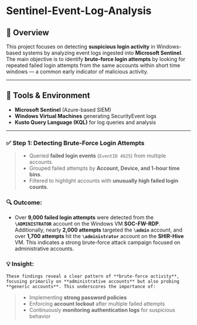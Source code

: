 # Sentinel-Event-Log-Analysis

## 📘 **Overview**  
This project focuses on detecting **suspicious login activity** in Windows-based systems by analyzing event logs ingested into **Microsoft Sentinel**. The main objective is to identify **brute-force login attempts** by looking for repeated failed login attempts from the same accounts within short time windows — a common early indicator of malicious activity.

---

## 🧰 **Tools & Environment**

- **Microsoft Sentinel** (Azure-based SIEM)  
- **Windows Virtual Machines** generating SecurityEvent logs  
- **Kusto Query Language (KQL)** for log queries and analysis  

---

### ✅ **Step 1: Detecting Brute-Force Login Attempts**

 > - Queried **failed login events** (`EventID 4625`) from multiple accounts.  
 > - Grouped failed attempts by **Account, Device, and 1-hour time bins**.  
 > - Filtered to highlight accounts with **unusually high failed login counts**.

  ### 🔍 **Outcome:**  
  - Over **9,000 failed login attempts** were detected from the **`\ADMINISTRATOR`** account on the Windows VM **SOC-FW-RDP**. Additionally, nearly **2,000 attempts** targeted the **`\admin`** account, and over **1,700 attempts** hit the 
  **`\administrator`** account on the **SHIR-Hive** VM. This indicates a strong brute-force attack campaign focused on administrative accounts.


  ### 💡 **Insight:**  
    These findings reveal a clear pattern of **brute-force activity**, focusing primarily on **administrative accounts** but also probing **generic accounts**. This underscores the importance of:  
 > - Implementing **strong password policies**  
 > - Enforcing **account lockout** after multiple failed attempts    
 > - Continuously **monitoring authentication logs** for suspicious behavior  

